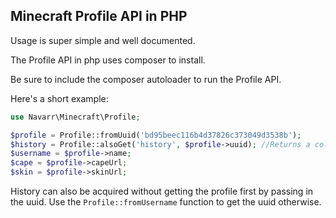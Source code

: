 ## Minecraft Profile API in PHP

Usage is super simple and well documented.  

The Profile API in php uses composer to install. 

Be sure to include the composer autoloader to run the Profile API.

Here's a short example:

```php
use Navarr\Minecraft\Profile;

$profile = Profile::fromUuid('bd95beec116b4d37826c373049d3538b');
$history = Profile::alsoGet('history', $profile->uuid); //Returns a collection of usernames and the time they were last updated. 
$username = $profile->name;
$cape = $profile->capeUrl;
$skin = $profile->skinUrl;
```

History can also be acquired without getting the profile first by passing in the uuid. Use the `Profile::fromUsername` 
function to get the uuid otherwise. 